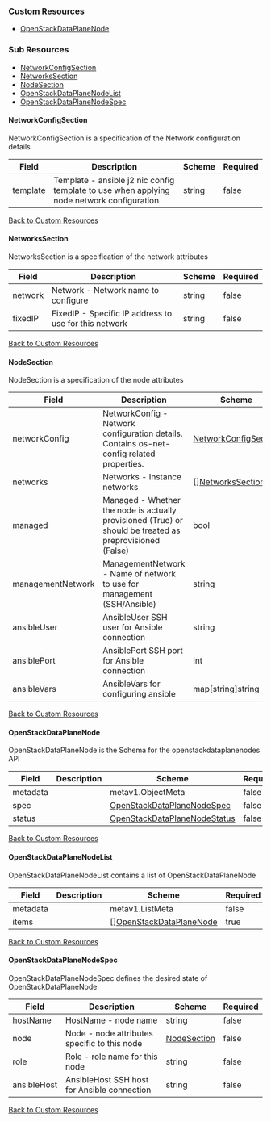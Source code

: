 
### Custom Resources

* [OpenStackDataPlaneNode](#openstackdataplanenode)

### Sub Resources

* [NetworkConfigSection](#networkconfigsection)
* [NetworksSection](#networkssection)
* [NodeSection](#nodesection)
* [OpenStackDataPlaneNodeList](#openstackdataplanenodelist)
* [OpenStackDataPlaneNodeSpec](#openstackdataplanenodespec)

#### NetworkConfigSection

NetworkConfigSection is a specification of the Network configuration details

| Field | Description | Scheme | Required |
| ----- | ----------- | ------ | -------- |
| template | Template - ansible j2 nic config template to use when applying node network configuration | string | false |

[Back to Custom Resources](#custom-resources)

#### NetworksSection

NetworksSection is a specification of the network attributes

| Field | Description | Scheme | Required |
| ----- | ----------- | ------ | -------- |
| network | Network - Network name to configure | string | false |
| fixedIP | FixedIP - Specific IP address to use for this network | string | false |

[Back to Custom Resources](#custom-resources)

#### NodeSection

NodeSection is a specification of the node attributes

| Field | Description | Scheme | Required |
| ----- | ----------- | ------ | -------- |
| networkConfig | NetworkConfig - Network configuration details. Contains os-net-config related properties. | [NetworkConfigSection](#networkconfigsection) | false |
| networks | Networks - Instance networks | [][NetworksSection](#networkssection) | false |
| managed | Managed - Whether the node is actually provisioned (True) or should be treated as preprovisioned (False) | bool | false |
| managementNetwork | ManagementNetwork - Name of network to use for management (SSH/Ansible) | string | false |
| ansibleUser | AnsibleUser SSH user for Ansible connection | string | false |
| ansiblePort | AnsiblePort SSH port for Ansible connection | int | false |
| ansibleVars | AnsibleVars for configuring ansible | map[string]string | false |

[Back to Custom Resources](#custom-resources)

#### OpenStackDataPlaneNode

OpenStackDataPlaneNode is the Schema for the openstackdataplanenodes API

| Field | Description | Scheme | Required |
| ----- | ----------- | ------ | -------- |
| metadata |  | metav1.ObjectMeta | false |
| spec |  | [OpenStackDataPlaneNodeSpec](#openstackdataplanenodespec) | false |
| status |  | [OpenStackDataPlaneNodeStatus](#openstackdataplanenodestatus) | false |

[Back to Custom Resources](#custom-resources)

#### OpenStackDataPlaneNodeList

OpenStackDataPlaneNodeList contains a list of OpenStackDataPlaneNode

| Field | Description | Scheme | Required |
| ----- | ----------- | ------ | -------- |
| metadata |  | metav1.ListMeta | false |
| items |  | [][OpenStackDataPlaneNode](#openstackdataplanenode) | true |

[Back to Custom Resources](#custom-resources)

#### OpenStackDataPlaneNodeSpec

OpenStackDataPlaneNodeSpec defines the desired state of OpenStackDataPlaneNode

| Field | Description | Scheme | Required |
| ----- | ----------- | ------ | -------- |
| hostName | HostName - node name | string | false |
| node | Node - node attributes specific to this node | [NodeSection](#nodesection) | false |
| role | Role - role name for this node | string | false |
| ansibleHost | AnsibleHost SSH host for Ansible connection | string | false |

[Back to Custom Resources](#custom-resources)
